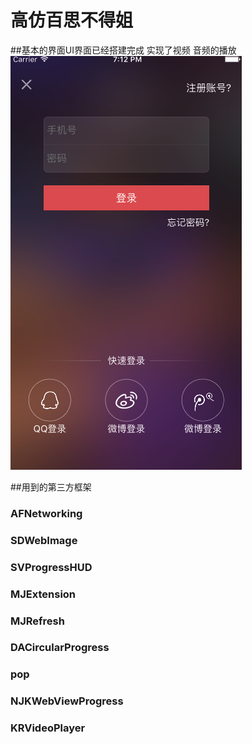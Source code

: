 # 高仿百思不得姐

##基本的界面UI界面已经搭建完成 实现了视频 音频的播放
![Aaron Swartz](https://raw.githubusercontent.com/flys66/qch/master/image/care.png)

##用到的第三方框架
### AFNetworking
### SDWebImage
### SVProgressHUD
### MJExtension
### MJRefresh
### DACircularProgress
### pop
### NJKWebViewProgress
### KRVideoPlayer
